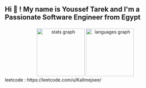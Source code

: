 <h2 align="left">Hi 👋 ! My name is Youssef Tarek and I'm a Passionate Software Engineer from Egypt</h2>

###

<div align="center">
  <!-- GitHub Stats -->
  <img src="https://github-readme-stats.vercel.app/api?username=kallmejoe&hide_title=false&hide_rank=false&show_icons=true&include_all_commits=true&count_private=true&disable_animations=false&theme=dracula&locale=en&hide_border=false" height="150" alt="stats graph" />

  <!-- Top Languages -->
  <img src="https://github-readme-stats.vercel.app/api/top-langs?username=kallmejoe&count_private=true&locale=en&hide_title=false&layout=compact&card_width=320&langs_count=5&theme=dracula&hide_border=false" height="150" alt="languages graph" />
</div>

<div> leetcode : https://leetcode.com/u/Kallmejoee/ </div>


